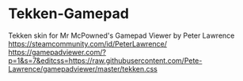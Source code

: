 # Tekken-Gamepad
Tekken skin for Mr McPowned's Gamepad Viewer by Peter Lawrence https://steamcommunity.com/id/PeterLawrence/
https://gamepadviewer.com/?p=1&s=7&editcss=https://raw.githubusercontent.com/Pete-Lawrence/gamepadviewer/master/tekken.css
